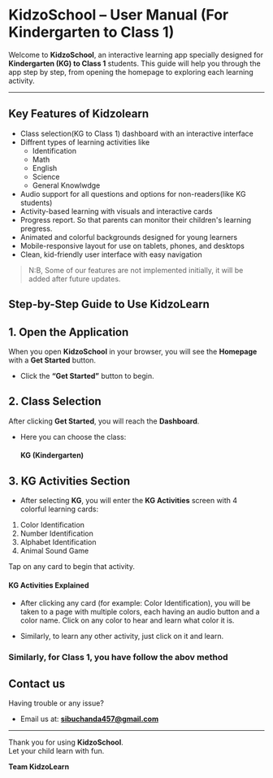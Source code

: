 # KidzoSchool – User Manual (For Kindergarten to Class 1)

Welcome to **KidzoSchool**, an interactive learning app specially designed for **Kindergarten (KG) to Class 1** students. This guide will help you through the app step by step, from opening the homepage to exploring each learning activity.

---

## Key Features of Kidzolearn
- Class selection(KG to Class 1) dashboard with an interactive interface
- Diffrent types of learning activities like
   - Identification
   - Math
   - English
   - Science
   - General Knowlwdge
- Audio support for all questions and options for non-readers(like KG students)
- Activity-based learning with visuals and interactive cards
- Progress report. So that parents can monitor their children's learning pregress.
- Animated and colorful backgrounds designed for young learners
- Mobile-responsive layout for use on tablets, phones, and desktops
- Clean, kid-friendly user interface with easy navigation

> N:B, Some of our features are not implemented initially, it will be added after future updates.

## Step-by-Step Guide to Use KidzoLearn
## 1. Open the Application

When you open **KidzoSchool** in your browser, you will see the **Homepage** with a **Get Started** button.

- Click the **“Get Started”** button to begin.


## 2. Class Selection
After clicking **Get Started**, you will reach the **Dashboard**.

- Here you can choose the class:  
   #### KG (Kindergarten)  

## 3. KG Activities Section
- After selecting **KG**, you will enter the **KG Activities** screen with 4 colorful learning cards:

1. Color Identification  
2. Number Identification  
3. Alphabet Identification  
4. Animal Sound Game

Tap on any card to begin that activity.


####  KG Activities Explained

- After clicking any card (for example: Color Identification), you will be taken to a page with multiple colors, each having an audio button and a color name. Click on any color to hear and learn what color it is.

- Similarly, to learn any other activity, just click on it and learn.

### Similarly, for Class 1, you have follow the abov method

## Contact us
Having trouble or any issue?

- Email us at: **sibuchanda457@gmail.com**

---

Thank you for using **KidzoSchool**.  
Let your child learn with fun.

**Team KidzoLearn**
